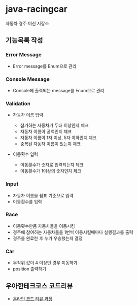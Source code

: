 # java-racingcar

자동차 경주 미션 저장소

## 기능목록 작성

### Error Message

- Error message를 Enum으로 관리

### Console Message

- Console에 출력되는 message를 Enum으로 관리

### Validation

- 자동차 이름 입력
    - 참가하는 자동차가 두대 이상인지 체크
    - 자동차 이름이 공백인지 체크
    - 자동차 이름이 1자 이상, 5자 이하인지 체크
    - 중복된 자동차 이름이 있는지 체크

- 이동횟수 입력
    - 이동횟수가 숫자로 입력되는지 체크
    - 이동횟수가 1이상의 숫자인지 체크

### Input

- 자동차 이름을 쉼표 기준으로 입력
- 이동횟수를 입력

### Race

- 이동횟수만큼 자동차들을 이동시킴
- 경주에 참여하는 자동차들을 1번씩 이동시킬때마다 실행결과를 출력
- 경주를 완료한 후 누가 우승했는지 결정

### Car

- 무작위 값이 4 이상인 경우 이동하기
- position 출력하기

## 우아한테크코스 코드리뷰

- [온라인 코드 리뷰 과정](https://github.com/woowacourse/woowacourse-docs/blob/master/maincourse/README.md)
